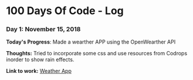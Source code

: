 # 100 Days Of Code - Log

### Day 1: November 15, 2018 

**Today's Progress**: Made a wearther APP using the OpenWearther API

**Thoughts:** Tried to incorporate some css and use resources from Codrops inorder to show rain effects. 

**Link to work:** [Weather App](https://github.com/sMiter911/openweatherAPI)
